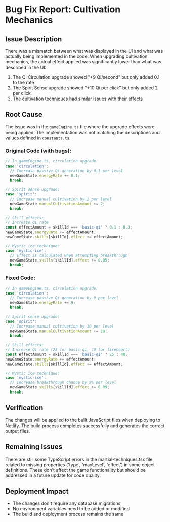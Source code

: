 # Bug Fix Report: Cultivation Mechanics

## Issue Description
There was a mismatch between what was displayed in the UI and what was actually being implemented in the code. When upgrading cultivation mechanics, the actual effect applied was significantly lower than what was described in the UI:

1. The Qi Circulation upgrade showed "+9 Qi/second" but only added 0.1 to the rate
2. The Spirit Sense upgrade showed "+10 Qi per click" but only added 2 per click
3. The cultivation techniques had similar issues with their effects

## Root Cause
The issue was in the `gameEngine.ts` file where the upgrade effects were being applied. The implementation was not matching the descriptions and values defined in `constants.ts`.

### Original Code (with bugs):
```typescript
// In gameEngine.ts, circulation upgrade:
case 'circulation':
  // Increase passive Qi generation by 0.1 per level
  newGameState.energyRate += 0.1;
  break;
  
// Spirit sense upgrade:
case 'spirit':
  // Increase manual cultivation by 2 per level
  newGameState.manualCultivationAmount += 2;
  break;
  
// Skill effects:
// Increase Qi rate
const effectAmount = skillId === 'basic-qi' ? 0.1 : 0.3;
newGameState.energyRate += effectAmount;
newGameState.skills[skillId].effect += effectAmount;

// Mystic ice technique:
case 'mystic-ice':
  // Effect is calculated when attempting breakthrough
  newGameState.skills[skillId].effect += 0.05;
  break;
```

### Fixed Code:
```typescript
// In gameEngine.ts, circulation upgrade:
case 'circulation':
  // Increase passive Qi generation by 9 per level
  newGameState.energyRate += 9;
  break;
  
// Spirit sense upgrade:
case 'spirit':
  // Increase manual cultivation by 10 per level
  newGameState.manualCultivationAmount += 10;
  break;
  
// Skill effects:
// Increase Qi rate (25 for basic-qi, 40 for fireheart)
const effectAmount = skillId === 'basic-qi' ? 25 : 40;
newGameState.energyRate += effectAmount;
newGameState.skills[skillId].effect += effectAmount;

// Mystic ice technique:
case 'mystic-ice':
  // Increase breakthrough chance by 9% per level
  newGameState.skills[skillId].effect += 0.09;
  break;
```

## Verification
The changes will be applied to the built JavaScript files when deploying to Netlify. The build process completes successfully and generates the correct output files.

## Remaining Issues
There are still some TypeScript errors in the martial-techniques.tsx file related to missing properties ('type', 'maxLevel', 'effect') in some object definitions. These don't affect the game functionality but should be addressed in a future update for code quality.

## Deployment Impact
- The changes don't require any database migrations
- No environment variables need to be added or modified
- The build and deployment process remains the same